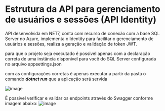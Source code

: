 # Estrutura da API para gerenciamento de usuários e sessões (API Identity)

API desenvolvida em NET7, conta com recurso de conexão com a base SQL Server no Azure, implementa o Identity para facilitar o gerenciamento de usuários e sessões, realiza a geração e validação de token JWT.

para que o projeto seja executado é possivel apenas com a declaração correta de uma instância disponivel para você do SQL Server configurada no arquivo appsettings.json

com as configurações corretas é apenas executar a partir da pasta o comando <i><b>dotnet run</i></b> que a aplicação será servida

![image](https://github.com/JairJr/TechChallenge/assets/29376086/0e3b0420-d5b3-4142-b201-8dbc18261e9d)

É possivel verificar e validar os endpoints através do Swagger conforme imagem abaixo:
![image](https://github.com/JairJr/TechChallenge/assets/29376086/5bb35346-b6b4-4e70-972f-dede1ae7e052)
